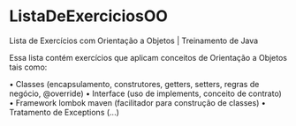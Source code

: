 # ListaDeExerciciosOO
Lista de Exercícios com Orientação a Objetos | Treinamento de Java

Essa lista contém exercícios que aplicam conceitos de Orientação a Objetos
tais como:

• Classes (encapsulamento, construtores, getters, setters, 
regras de negócio, @override)
• Interface (uso de implements, conceito de contrato)
• Framework lombok maven (facilitador para construção de classes)
• Tratamento de Exceptions
(...)
